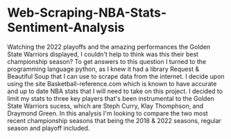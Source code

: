 # Web-Scraping-NBA-Stats-Sentiment-Analysis

Watching the 2022 playoffs and the amazing performances the Golden State Warriors displayed, I couldn't help to think was this their best championship season? To get answers to this question I turned to the programming language python, as I knew it had a library Request & Beautiful Soup that I can use to scrape data from the internet. I decide upon using the site Basketball-reference.com which is known to have accurate and up to date NBA stats that I will need to take on this project. I decided to limit my stats  to three key players that's been instrumental to the Golden State Warriors sucess, which are Steph Curry, Klay Thomphson, and Draymond Green. In this analysis I'm  looking to compare the two most recent championship seasons that being the 2018 & 2022 seasons, regular season and playoff included.
